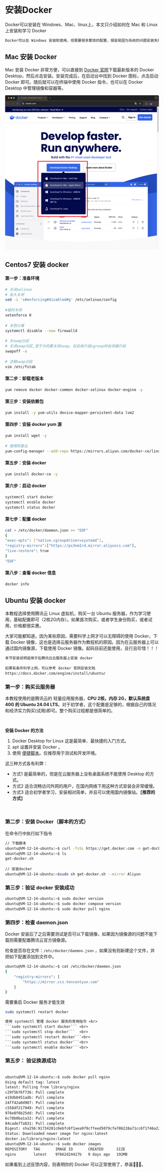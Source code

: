 # 安装Docker

Docker可以安装在 Windows、Mac、linux上，本文只介绍如何在 Mac 和 Linux 上安装和学习 Docker

```alert type=note
Docker可以在 Windows 安装和使用，但需要很多繁琐的配置，很容易因为系统的问题安装失败。个人不推荐在 Windows 上安装和使用 Docker。 
```



## Mac 安装 Docker

Mac 安装 Docker 非常方便，可以直接到 [Docker 官网](https://www.docker.com/)下载最新版本的 Docker Desktop，然后点击安装。安装完成后，在启动台中找到 Docker 图标，点击启动 Docker 即可。随后就可以在终端中使用 Docker 指令，也可以在 Docker Desktop 中管理镜像和容器等。

![docker-mac-install](docker-mac-install.png)



## Centos7 安装 docker

#### 第一步：准备环境

~~~bash
# 关闭selinux
# 永久关闭
sed -i 's#enforcing#disabled#g' /etc/selinux/config

#临时关闭
setenforce 0

# 关防火墙
systemctl disable --now firewalld

# 关swap分区
# 关闭swap分区,至于为何要关闭swap，在后续介绍cgroup时会详细介绍
swapoff -a 
 
# 注释swap分区
vim /etc/fstab
~~~

#### 第二步：卸载老版本

~~~bash
yum remove docker docker-common docker-selinux docker-engine -y
~~~

#### 第三步：安装依赖包

~~~bash
yum install -y yum-utils device-mapper-persistent-data lvm2
~~~

#### 第四步：安装 docker yum 源

~~~bash
yum install wget -y
 
# 使用阿里云
yum-config-manager --add-repo https://mirrors.aliyun.com/docker-ce/linux/centos/docker-ce.repo
~~~

#### 第五步：安装 docker

~~~bash
yum install docker-ce -y
~~~

#### 第六步：启动 docker

~~~bash
systemctl start docker
systemctl ensble docker
systemctl status docker
~~~

#### 第七步：配置 docker

~~~bash
cat > /etc/docker/daemon.json >> "EOF"
{
"exec-opts": ["native.cgroupdriver=systemd"],
"registry-mirrors":["https://px3nm1rd.mirror.aliyuncs.com"],
"live-restore": true
}
"EOF"
~~~

#### 第八步：查看 docker 信息

~~~bash
docker info
~~~





## Ubuntu 安装 docker

本教程选择使用腾讯云 Linux 虚拟机，购买一台 Ubuntu 服务器，作为学习使用，基础配置即可（2核2G内存）。如果首次购买，或者学生身份购买，或者试用，价格都很实惠。

大家可能都知道，因为某些原因，需要科学上网才可以无障碍的使用 Docker，下载 Docker 镜像，这也是选择云服务器作为教程机的原因。因为在云服务器上可以通过国内镜像源，下载使用 Docker 镜像。起码目前还能使用，且行且珍惜！！！

```alert type=note
本节安装说明适用于在腾讯云云服务器上安装 docker

如果有条件科学上网，可以参考 docker 官网安装文档
https://docs.docker.com/engine/install/ubuntu/
```



### 第一步：购买云服务器

本教程使用的是腾讯云的 轻量应用服务器，**CPU 2核，内存 2G，默认系统盘 40G 的 Ubuntu 24.04 LTS**。对于初学者，这个配置是足够的，根据自己的情况和经济实力购买(试用)即可。整个购买过程都是很简单的。



<br>

**安装 Docker 的方法**

1. Docker Desktop for Linux 这是最简单、最快捷的入门方式。
2. apt 设置并安装 Docker 。
3. 使用 [便捷脚本](https://docs.docker.com/engine/install/ubuntu/#install-using-the-convenience-script)。仅推荐用于测试和开发环境。

这三种方式各有利弊：

- 方式1 是最简单的，但是在云服务器上没有桌面系统不能使用 Desktop 的方式。
- 方式2 适合流畅访问外网的用户，在国内网络下用这种方式安装会非常缓慢。
- 方式3 适合初学者学习，安装相对简单，并且可以使用国内镜像站。【**推荐的方式**】

<br>

### 第二步：安装 Docker（脚本的方式）

在命令行中执行如下指令

```bash
// 下载脚本
ubuntu@VM-12-14-ubuntu:~$ curl -fsSL https://get.docker.com -o get-docker.sh
ubuntu@VM-12-14-ubuntu:~$ ls
get-docker.sh

// 安装docker
ubuntu@VM-12-14-ubuntu:~$sudo sh get-docker.sh --mirror Aliyun
```



### 第三步：验证 docker 安装成功

~~~bash
ubuntu@VM-12-14-ubuntu:~$ sudo docker version
ubuntu@VM-12-14-ubuntu:~$ sudo docker compose version
ubuntu@VM-12-14-ubuntu:~$ sudo docker pull nginx
~~~



### 第四步：检查 daemon.json

Docker 安装后了之后需要测试是否可以下载镜像，如果因为镜像源的问题不能下载则需要配置腾讯云官方镜像源。

检查是否存在文件：`/etc/docker/daemon.json` ，如果没有则新建这个文件，并把如下配置添加到文件中。

```bash
ubuntu@VM-12-14-ubuntu:~$ cat /etc/docker/daemon.json 
{
    "registry-mirrors": [
        "https://mirror.ccs.tencentyun.com"
    ]
}
```

需要重启 Docker 服务才能生效

~~~bash
sudo systemctl restart docker
~~~



```alert type=note
使用 systemctl 管理 docker 服务的常用指令 <br>
```sudo systemctl start docker``` <br>
```sudo systemctl stop docker```  <br>
```sudo systemctl restart docker```<br>
```sudo systemctl status docker```<br>
```sudo systemctl enable docker```<br>
```

### 第五步： 验证换源成功

~~~bash

ubuntu@VM-12-14-ubuntu:~$ sudo docker pull nginx
Using default tag: latest
latest: Pulling from library/nginx
c29f5b76f736: Pull complete 
e19db8451adb: Pull complete 
24ff42a0d907: Pull complete 
c558df217949: Pull complete 
976e8f6b25dd: Pull complete 
6c78b0ba1a32: Pull complete 
84cade77a831: Pull complete 
Digest: sha256:91734281c0ebfc6f1aea979cffeed5079cfe786228a71cc6f1f46a228cde6e34
Status: Downloaded newer image for nginx:latest
docker.io/library/nginx:latest
ubuntu@VM-12-14-ubuntu:~$ sudo docker images
REPOSITORY   TAG       IMAGE ID       CREATED      SIZE
nginx        latest    97662d24417b   9 days ago   192MB
~~~

如果看到上述反馈内容，则表明你的 Docker 可以正常使用了，恭喜🎉🎉🎉。



